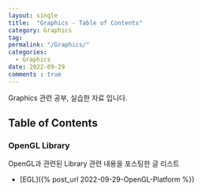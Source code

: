 ```yaml
---
layout: single
title:  "Graphics - Table of Contents"
category: Graphics
tag: 
permalink: "/Graphics/"
categories:
  - Graphics
date: 2022-09-29
comments : true
---
```


Graphics 관련 공부, 실습한 자료 입니다.

## Table of Contents
### OpenGL Library
OpenGL과 관련된 Library 관련 내용을 포스팅한 글 리스트
* [EGL]({% post_url 2022-09-29-OpenGL-Platform %})

